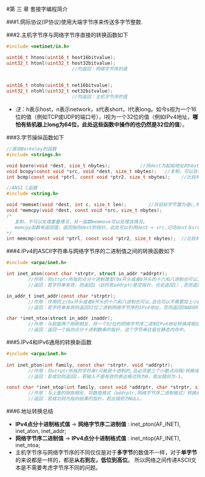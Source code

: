 #第 三 章  套接字编程简介

###1.网际协议(IP协议)使用大端字节序来传送多字节整数.

###2.主机字节序与网络字节序直接的转换函数如下
```C
#include <netinet/in.h>

uint16_t htons(uint16_t host16bitvalue);
uint32_t htonl(uint32_t host32bitvalue);
						//均返回：网络字节序的值
	

uint16_t ntohs(uint16_t net16bitvalue);
uint32_t ntohl(uint32_t net32bitvalue);
						//均返回：主机字节序的值
```	
* *注*：h表示host，n表示network，s代表short，l代表long。如今s视为一个16位的值（例如TCP或UDP的端口号），l视为一个32位的值（例如IPv4地址，**哪怕有些机器上long为64位，此处这些函数中操作的也仍然是32位的值**）。

###3.字节操纵函数如下
```C
//源自Berkeley的函数
#include <strings.h>

void bzero(void *dest, size_t nbytes);           //将dest为起始地址的nbytes字节置为0
void bcopy(const void *src, void *dest, size_t nbytes);   //复制，可以处理源字节串与目标字节串重叠的情况
int bcmp(const void *ptrl, const void *ptr2, size_t nbytes);    //比较两个字节串的大小，相同返回0，否则返回非0，具体未知
```

```C
//ANSI C函数
#include <string.h>

void *memset(void *dest, int c, size_t len);		//将目标字节置为值c,有返回值的，返回指向dest的指针
void *memcpy(void *dest, const void *src, size_t nbytes);	
/*
   复制，不可以处理重叠情况，另一函数memmove可以处理该情况。
   memcpy函数有返回值，返回指向dest的指针。此处可以利用dest = src,记住dest与src的位置，而上面的bcopy的位置刚好颠倒。
*/
int memcmp(const void *ptrl, const void *ptr2, size_t nbytes);	//比较两个字节串的大小，相同返回0，若ptr1 > ptr2,则返回值大于0，反之小于0，此处比较假设两者都是无符号字符的前提下完成的。
```

###4.IPv4的ASCII字符串与网络字节序的二进制值之间的转换函数如下
```C
#include <arpa/inet.h>

int inet_aton(const char *strptr, struct in_addr *addrptr);
		//作用：将strptr所指的点分十进制类型(0x开头或者0开头的十六和八进制也可以,且也可以不需要加上小数点)的字符串转换成一个32位的网络字节序二进制值，并通过addrptr指针来存储；
		//返回：若字符串有效，则返回1（此时若addrptr是空指针，也会返回1）,否则返回0。

in_addr_t inet_addr(const char *strptr);
		//作用：作用同上(0x开头或者0开头的十六和八进制也可以,且也可以不需要加上小数点);
		//返回：若字符串有效则返回32位二进制网络字节序的IPv4地址，否则返回INADDR_NONE。此处的INADDR_NONE通常为32位全是1的值，意味着这个函数不可以处理IP地址为255.255.255.255的点分十进制数串。如今inet_addr已被弃用，新代码改用inet_aton函数。

char *inet_ntoa(struct in_addr inaddr);
		//作用：与前面两个刚刚相反，将一个32位的网络字节序二进制IPv4地址转换成相应的点分十进制数串。
		//返回：返回一个指向点分十进制数串的指针，这个字符串驻留在静态内存中。
```

###5.IPv4和IPv6通用的转换新函数
```C
#include <arpa/inet.h>
	
int inet_pton(int family, const char *strptr, void *addrptr);	
		//作用：将strptr所指的字符串(只能是十进制的,且必须是三个小数点间隔)转换成网络字节序的二进制值，并由addrptr所指的地址保存. P代表着表达（presentation），n代表着数值（numeric）。
		//返回：若成功则返回1，若输入不是有效的表达格式则为0，若出错则为-1。

const char *inet_ntop(int family, const void *addrptr, char *strptr, size_t len);
		//作用：与上面的刚刚相反，将数值格式（addrptr,网络字节序二进制格式）转换成表达格式（strptr,点分十进制格式），len是表示存储的单元大小，防止缓冲区溢出；
		//返回：若成功则为指向结果的指针，若出错则为NULL。
```
	
###6.地址转换总结
* **IPv4点分十进制格式值** -> **网络字节序二进制值** : inet_pton(AF_INET), inet_aton, inet_addr;
* **网络字节序二进制值** -> **IPv4点分十进制格式值** : inet_ntop(AF_INET), inet_ntoa;
* 主机字节序与网络字节序的不同仅仅是对于**多字节**的数值不一样，对于**单字节**的来说都是一样的，都是**从右到左，低位到高位**。
所以网络之间传递ASCII文本是不需要考虑字节序不同的问题。

